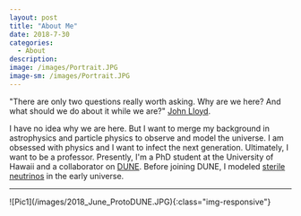 ```yaml
---
layout: post
title: "About Me"
date: 2018-7-30
categories:
  - About
description:
image: /images/Portrait.JPG
image-sm: /images/Portrait.JPG
---
```


"There are only two questions really worth asking. Why are we here? And what should we do about it while we are?" <a href="https://www.ted.com/talks/john_lloyd_inventories_the_invisible">John Lloyd</a>.

I have no idea why we are here. But I want to merge my background in astrophysics and particle physics to observe and model the universe. I am obsessed with physics and I want to infect the next generation. Ultimately, I want to be a professor. Presently, I'm a PhD student at the University of Hawaii and a collaborator on <a href="http://www.dunescience.org/">DUNE</a>. Before joining DUNE, I modeled <a href ="/assets/MS_Thesis.pdf">sterile neutrinos</a> in the early universe.
<hr/> ![Pic1](/images/2018_June_ProtoDUNE.JPG){:class="img-responsive"}
